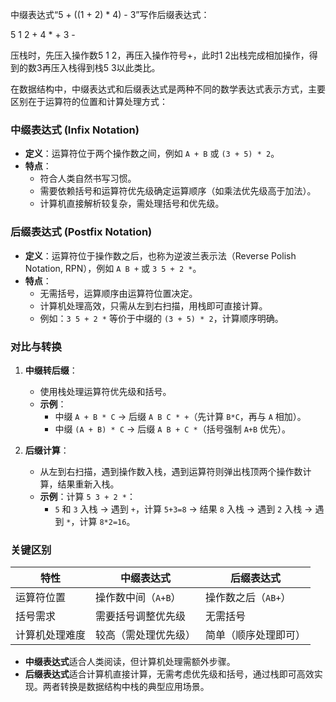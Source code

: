 

中缀表达式“5 + ((1 + 2) * 4) - 3”写作后缀表达式：

5 1 2 + 4 * + 3 -

压栈时，先压入操作数5 1 2，再压入操作符号+，此时1 2出栈完成相加操作，得到的数3再压入栈得到栈5 3以此类比。 

在数据结构中，中缀表达式和后缀表达式是两种不同的数学表达式表示方式，主要区别在于运算符的位置和计算处理方式：

### **中缀表达式 (Infix Notation)**
- **定义**：运算符位于两个操作数之间，例如 `A + B` 或 `(3 + 5) * 2`。
- **特点**：
  - 符合人类自然书写习惯。
  - 需要依赖括号和运算符优先级确定运算顺序（如乘法优先级高于加法）。
  - 计算机直接解析较复杂，需处理括号和优先级。

### **后缀表达式 (Postfix Notation)**
- **定义**：运算符位于操作数之后，也称为逆波兰表示法（Reverse Polish Notation, RPN），例如 `A B +` 或 `3 5 + 2 *`。
- **特点**：
  - 无需括号，运算顺序由运算符位置决定。
  - 计算机处理高效，只需从左到右扫描，用栈即可直接计算。
  - 例如：`3 5 + 2 *` 等价于中缀的 `(3 + 5) * 2`，计算顺序明确。

### **对比与转换**
1. **中缀转后缀**：
   - 使用栈处理运算符优先级和括号。
   - **示例**：
     - 中缀 `A + B * C` → 后缀 `A B C * +`（先计算 `B*C`，再与 `A` 相加）。
     - 中缀 `(A + B) * C` → 后缀 `A B + C *`（括号强制 `A+B` 优先）。

2. **后缀计算**：
   - 从左到右扫描，遇到操作数入栈，遇到运算符则弹出栈顶两个操作数计算，结果重新入栈。
   - **示例**：计算 `5 3 + 2 *`：
     - `5` 和 `3` 入栈 → 遇到 `+`，计算 `5+3=8` → 结果 `8` 入栈 → 遇到 `2` 入栈 → 遇到 `*`，计算 `8*2=16`。

### **关键区别**
| **特性**       | **中缀表达式**       | **后缀表达式**       |
|----------------|----------------------|----------------------|
| 运算符位置     | 操作数中间（`A+B`）  | 操作数之后（`AB+`）  |
| 括号需求       | 需要括号调整优先级   | 无需括号             |
| 计算机处理难度 | 较高（需处理优先级） | 简单（顺序处理即可） |


- **中缀表达式**适合人类阅读，但计算机处理需额外步骤。
- **后缀表达式**适合计算机直接计算，无需考虑优先级和括号，通过栈即可高效实现。两者转换是数据结构中栈的典型应用场景。
<!--stackedit_data:
eyJoaXN0b3J5IjpbMTA1NzkzODM4NF19
-->